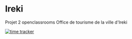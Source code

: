 # Ireki
Projet 2 openclassrooms Office de tourisme de la ville d'Ireki

[![time tracker](https://wakatime.com/badge/github/Gael-Dedenis/Ireki.svg)](https://wakatime.com/badge/github/Gael-Dedenis/Ireki)